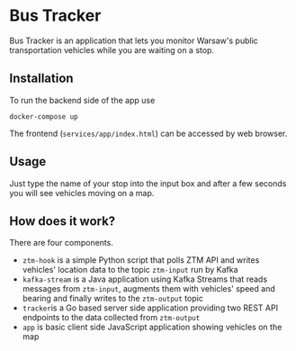 # Bus Tracker

Bus Tracker is an application that lets you monitor Warsaw's public transportation vehicles while you are waiting on a stop.

## Installation

To run the backend side of the app use

`docker-compose up`

The frontend (`services/app/index.html`) can be accessed by web browser.

## Usage

Just type the name of your stop into the input box and after a few seconds you will see vehicles moving on a map.

## How does it work?

There are four components.

- `ztm-hook` is a simple Python script that polls ZTM API and writes vehicles' location data to the topic `ztm-input` run by Kafka
- `kafka-stream` is a Java application using Kafka Streams that reads messages from `ztm-input`, augments them with vehicles' speed and bearing and finally writes to the `ztm-output` topic
- `tracker`is a Go based server side application providing two REST API endpoints to the data collected from `ztm-output`
- `app` is basic client side JavaScript application showing vehicles on the map
